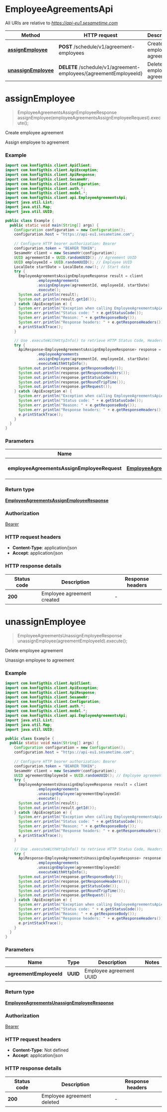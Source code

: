 # EmployeeAgreementsApi

All URIs are relative to *https://api-eu1.sesametime.com*

| Method | HTTP request | Description |
|------------- | ------------- | -------------|
| [**assignEmployee**](EmployeeAgreementsApi.md#assignEmployee) | **POST** /schedule/v1/agreement-employees | Create employee agreement |
| [**unassignEmployee**](EmployeeAgreementsApi.md#unassignEmployee) | **DELETE** /schedule/v1/agreement-employees/{agreementEmployeeId} | Delete employee agreement |


<a name="assignEmployee"></a>
# **assignEmployee**
> EmployeeAgreementsAssignEmployeeResponse assignEmployee(employeeAgreementsAssignEmployeeRequest).execute();

Create employee agreement

Assign employee to agreement

### Example
```java
import com.konfigthis.client.ApiClient;
import com.konfigthis.client.ApiException;
import com.konfigthis.client.ApiResponse;
import com.konfigthis.client.SesameHr;
import com.konfigthis.client.Configuration;
import com.konfigthis.client.auth.*;
import com.konfigthis.client.model.*;
import com.konfigthis.client.api.EmployeeAgreementsApi;
import java.util.List;
import java.util.Map;
import java.util.UUID;

public class Example {
  public static void main(String[] args) {
    Configuration configuration = new Configuration();
    configuration.host = "https://api-eu1.sesametime.com";
    
    // Configure HTTP bearer authorization: Bearer
    configuration.token = "BEARER TOKEN";
    SesameHr client = new SesameHr(configuration);
    UUID agreementId = UUID.randomUUID(); // Agreement UUID
    UUID employeeId = UUID.randomUUID(); // Employee UUID
    LocalDate startDate = LocalDate.now(); // Start date
    try {
      EmployeeAgreementsAssignEmployeeResponse result = client
              .employeeAgreements
              .assignEmployee(agreementId, employeeId, startDate)
              .execute();
      System.out.println(result);
      System.out.println(result.getId());
    } catch (ApiException e) {
      System.err.println("Exception when calling EmployeeAgreementsApi#assignEmployee");
      System.err.println("Status code: " + e.getStatusCode());
      System.err.println("Reason: " + e.getResponseBody());
      System.err.println("Response headers: " + e.getResponseHeaders());
      e.printStackTrace();
    }

    // Use .executeWithHttpInfo() to retrieve HTTP Status Code, Headers and Request
    try {
      ApiResponse<EmployeeAgreementsAssignEmployeeResponse> response = client
              .employeeAgreements
              .assignEmployee(agreementId, employeeId, startDate)
              .executeWithHttpInfo();
      System.out.println(response.getResponseBody());
      System.out.println(response.getResponseHeaders());
      System.out.println(response.getStatusCode());
      System.out.println(response.getRoundTripTime());
      System.out.println(response.getRequest());
    } catch (ApiException e) {
      System.err.println("Exception when calling EmployeeAgreementsApi#assignEmployee");
      System.err.println("Status code: " + e.getStatusCode());
      System.err.println("Reason: " + e.getResponseBody());
      System.err.println("Response headers: " + e.getResponseHeaders());
      e.printStackTrace();
    }
  }
}

```

### Parameters

| Name | Type | Description  | Notes |
|------------- | ------------- | ------------- | -------------|
| **employeeAgreementsAssignEmployeeRequest** | [**EmployeeAgreementsAssignEmployeeRequest**](EmployeeAgreementsAssignEmployeeRequest.md)| Data to create an agreement | |

### Return type

[**EmployeeAgreementsAssignEmployeeResponse**](EmployeeAgreementsAssignEmployeeResponse.md)

### Authorization

[Bearer](../README.md#Bearer)

### HTTP request headers

 - **Content-Type**: application/json
 - **Accept**: application/json

### HTTP response details
| Status code | Description | Response headers |
|-------------|-------------|------------------|
| **200** | Employee agreement created |  -  |

<a name="unassignEmployee"></a>
# **unassignEmployee**
> EmployeeAgreementsUnassignEmployeeResponse unassignEmployee(agreementEmployeeId).execute();

Delete employee agreement

Unassign employee to agreement

### Example
```java
import com.konfigthis.client.ApiClient;
import com.konfigthis.client.ApiException;
import com.konfigthis.client.ApiResponse;
import com.konfigthis.client.SesameHr;
import com.konfigthis.client.Configuration;
import com.konfigthis.client.auth.*;
import com.konfigthis.client.model.*;
import com.konfigthis.client.api.EmployeeAgreementsApi;
import java.util.List;
import java.util.Map;
import java.util.UUID;

public class Example {
  public static void main(String[] args) {
    Configuration configuration = new Configuration();
    configuration.host = "https://api-eu1.sesametime.com";
    
    // Configure HTTP bearer authorization: Bearer
    configuration.token = "BEARER TOKEN";
    SesameHr client = new SesameHr(configuration);
    UUID agreementEmployeeId = UUID.randomUUID(); // Employee agreement UUID
    try {
      EmployeeAgreementsUnassignEmployeeResponse result = client
              .employeeAgreements
              .unassignEmployee(agreementEmployeeId)
              .execute();
      System.out.println(result);
      System.out.println(result.getId());
    } catch (ApiException e) {
      System.err.println("Exception when calling EmployeeAgreementsApi#unassignEmployee");
      System.err.println("Status code: " + e.getStatusCode());
      System.err.println("Reason: " + e.getResponseBody());
      System.err.println("Response headers: " + e.getResponseHeaders());
      e.printStackTrace();
    }

    // Use .executeWithHttpInfo() to retrieve HTTP Status Code, Headers and Request
    try {
      ApiResponse<EmployeeAgreementsUnassignEmployeeResponse> response = client
              .employeeAgreements
              .unassignEmployee(agreementEmployeeId)
              .executeWithHttpInfo();
      System.out.println(response.getResponseBody());
      System.out.println(response.getResponseHeaders());
      System.out.println(response.getStatusCode());
      System.out.println(response.getRoundTripTime());
      System.out.println(response.getRequest());
    } catch (ApiException e) {
      System.err.println("Exception when calling EmployeeAgreementsApi#unassignEmployee");
      System.err.println("Status code: " + e.getStatusCode());
      System.err.println("Reason: " + e.getResponseBody());
      System.err.println("Response headers: " + e.getResponseHeaders());
      e.printStackTrace();
    }
  }
}

```

### Parameters

| Name | Type | Description  | Notes |
|------------- | ------------- | ------------- | -------------|
| **agreementEmployeeId** | **UUID**| Employee agreement UUID | |

### Return type

[**EmployeeAgreementsUnassignEmployeeResponse**](EmployeeAgreementsUnassignEmployeeResponse.md)

### Authorization

[Bearer](../README.md#Bearer)

### HTTP request headers

 - **Content-Type**: Not defined
 - **Accept**: application/json

### HTTP response details
| Status code | Description | Response headers |
|-------------|-------------|------------------|
| **200** | Employee agreement deleted |  -  |

